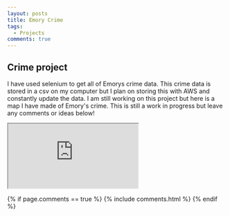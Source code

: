 ```yaml
---
layout: posts
title: Emory Crime
tags:
  - Projects 
comments: true
---
```


## Crime project

I have used selenium to get all of Emorys crime data. This crime data is stored in a csv on my computer but I plan on storing this with AWS and constantly update the data. I am still working on this project but here is a map I have made of Emory's crime. This is still a work in progress but leave any comments or ideas below!

<script type="text/javascript" src="https://www.dropbox.com/static/api/2/dropins.js" id="dropboxjs" data-app-key="r8oas72heeahwwk"></script>

<!-- mess around with iframe to get ideal shape -->
<iframe src="https://dropbox.com/s/uosbkbnvdxri53x/leaflet.html?dl=0"> </iframe>


{% if page.comments == true %}
  {% include comments.html %}
{% endif %}